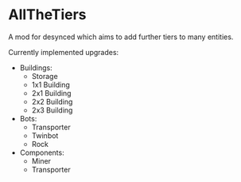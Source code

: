 ﻿# AllTheTiers

A mod for desynced which aims to add further tiers to many entities.

Currently implemented upgrades:
* Buildings:
	* Storage
	* 1x1 Building
	* 2x1 Building
	* 2x2 Building
	* 2x3 Building
* Bots:
	* Transporter
	* Twinbot
	* Rock
* Components:
	* Miner
	* Transporter

